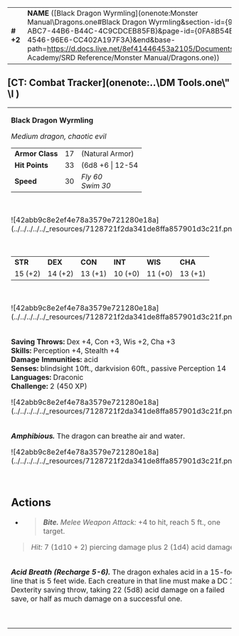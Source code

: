 |           |                                                                                                                                                                                                                                                                                                                            |        |        |        |     |       |        |
|-----------|----------------------------------------------------------------------------------------------------------------------------------------------------------------------------------------------------------------------------------------------------------------------------------------------------------------------------|--------|--------|--------|-----|-------|--------|
| **\# +2** | **NAME** ([Black Dragon Wyrmling](onenote:Monster Manual\\Dragons.one#Black Dragon Wyrmling&section-id={9B13BEB9-ABC7-44B6-B44C-4C9CDCEB85FB}&page-id={0FA8B54E-3A8C-4546-96E6-CC402A197F3A}&end&base-path=https://d.docs.live.net/8ef41446453a2105/Documents/Adventure Academy/SRD Reference/Monster Manual/Dragons.one)) | **17** | **33** | **33** | \-  | Notes | 450 XP |

## [CT: Combat Tracker](onenote:..\\DM Tools.one\\" \l )

<table><tbody><tr class="odd"><td><p><strong>Black Dragon Wyrmling</strong></p><p><em>Medium dragon, chaotic evil</em></p><table><tbody><tr class="odd"><td><strong>Armor Class</strong></td><td>17</td><td>(Natural Armor)</td></tr><tr class="even"><td><strong>Hit Points</strong></td><td>33</td><td>(6d8 +6 | 12-54</td></tr><tr class="odd"><td><strong>Speed</strong></td><td>30</td><td><em>Fly 60<br />
Swim 30</em></td></tr></tbody></table><p> </p><p>![42abb9c8e2ef4e78a3579e721280e18a](../../../../../_resources/7128721f2da341de8ffa857901d3c21f.png)</p><p> </p><table><tbody><tr class="odd"><td><strong>STR</strong></td><td><strong>DEX</strong></td><td><strong>CON</strong></td><td><strong>INT</strong></td><td><strong>WIS</strong></td><td><strong>CHA</strong></td></tr><tr class="even"><td>15 (+2)</td><td>14 (+2)</td><td>13 (+1)</td><td>10 (+0)</td><td>11 (+0)</td><td>13 (+1)</td></tr></tbody></table><p> </p><p>![42abb9c8e2ef4e78a3579e721280e18a](../../../../../_resources/7128721f2da341de8ffa857901d3c21f.png)</p><p><strong><br />
Saving Throws:</strong> Dex +4, Con +3, Wis +2, Cha +3<br />
<strong>Skills:</strong> Perception +4, Stealth +4<br />
<strong>Damage Immunities:</strong> acid<br />
<strong>Senses:</strong> blindsight 10ft., darkvision 60ft., passive Perception 14<br />
<strong>Languages:</strong> Draconic<br />
<strong>Challenge:</strong> 2 (450 XP)</p><p>![42abb9c8e2ef4e78a3579e721280e18a](../../../../../_resources/7128721f2da341de8ffa857901d3c21f.png)</p><p><em><strong><br />
Amphibious.</strong></em> The dragon can breathe air and water.</p><p>![42abb9c8e2ef4e78a3579e721280e18a](../../../../../_resources/7128721f2da341de8ffa857901d3c21f.png)</p><p> </p><h2 id="actions"><strong>Actions</strong></h2><ul><li><blockquote><p><em><strong>Bite.</strong> Melee Weapon Attack:</em> +4 to hit, reach 5 ft., one target.</p></blockquote></li></ul><blockquote><p><em>Hit:</em> 7 (1d10 + 2) piercing damage plus 2 (1d4) acid damage.</p></blockquote><p><em><strong><br />
Acid Breath (Recharge 5-6).</strong></em> The dragon exhales acid in a 15-foot line that is 5 feet wide. Each creature in that line must make a DC 11 Dexterity saving throw, taking 22 (5d8) acid damage on a failed save, or half as much damage on a successful one.</p><p> </p></td></tr></tbody></table>

